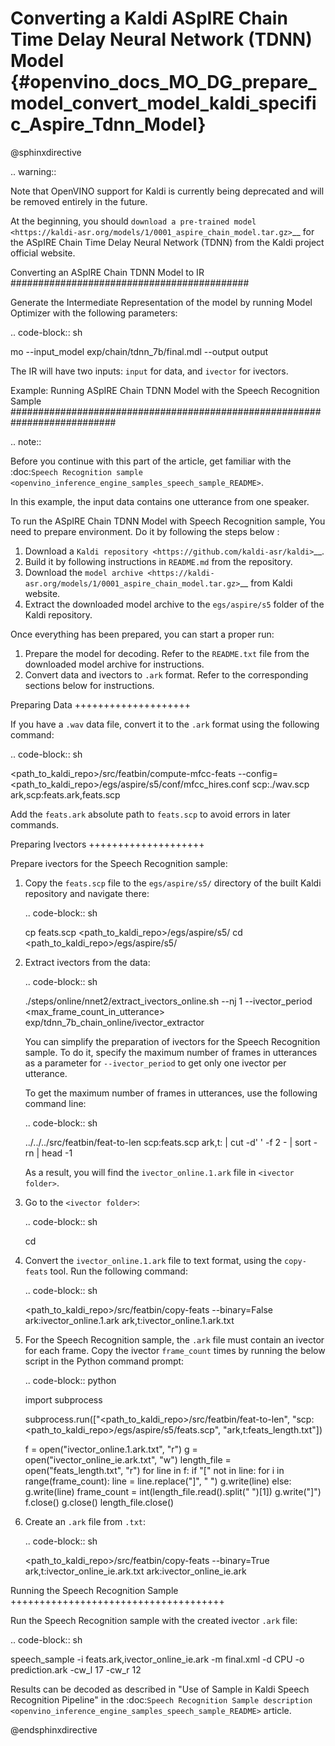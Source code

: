 # Converting a Kaldi ASpIRE Chain Time Delay Neural Network (TDNN) Model {#openvino_docs_MO_DG_prepare_model_convert_model_kaldi_specific_Aspire_Tdnn_Model}

@sphinxdirective

.. warning::

   Note that OpenVINO support for Kaldi is currently being deprecated and will be removed entirely in the future.


At the beginning, you should `download a pre-trained model <https://kaldi-asr.org/models/1/0001_aspire_chain_model.tar.gz>`__
for the ASpIRE Chain Time Delay Neural Network (TDNN) from the Kaldi project official website.

Converting an ASpIRE Chain TDNN Model to IR
###########################################

Generate the Intermediate Representation of the model by running Model Optimizer with the following parameters:

.. code-block:: sh

   mo --input_model exp/chain/tdnn_7b/final.mdl --output output


The IR will have two inputs: ``input`` for data, and ``ivector`` for ivectors.

Example: Running ASpIRE Chain TDNN Model with the Speech Recognition Sample
###########################################################################

.. note::

   Before you continue with this part of the article, get familiar with the
   :doc:`Speech Recognition sample <openvino_inference_engine_samples_speech_sample_README>`.

In this example, the input data contains one utterance from one speaker.

To run the ASpIRE Chain TDNN Model with Speech Recognition sample, You need to prepare environment. Do it by following the steps below :

1. Download a `Kaldi repository <https://github.com/kaldi-asr/kaldi>`__.
2. Build it by following instructions in ``README.md`` from the repository.
3. Download the `model archive <https://kaldi-asr.org/models/1/0001_aspire_chain_model.tar.gz>`__ from Kaldi website.
4. Extract the downloaded model archive to the ``egs/aspire/s5`` folder of the Kaldi repository.

Once everything has been prepared, you can start a proper run:

1. Prepare the model for decoding. Refer to the ``README.txt`` file from the downloaded model archive for instructions.
2. Convert data and ivectors to ``.ark`` format. Refer to the corresponding sections below for instructions.

Preparing Data
++++++++++++++++++++

If you have a ``.wav`` data file, convert it to the ``.ark`` format using the following command:

.. code-block:: sh

   <path_to_kaldi_repo>/src/featbin/compute-mfcc-feats --config=<path_to_kaldi_repo>/egs/aspire/s5/conf/mfcc_hires.conf scp:./wav.scp ark,scp:feats.ark,feats.scp


Add the ``feats.ark`` absolute path to ``feats.scp`` to avoid errors in later commands.

Preparing Ivectors
++++++++++++++++++++

Prepare ivectors for the Speech Recognition sample:

1. Copy the ``feats.scp`` file to the ``egs/aspire/s5/`` directory of the built Kaldi repository and navigate there:

   .. code-block:: sh

      cp feats.scp <path_to_kaldi_repo>/egs/aspire/s5/
      cd <path_to_kaldi_repo>/egs/aspire/s5/


2. Extract ivectors from the data:

   .. code-block:: sh

      ./steps/online/nnet2/extract_ivectors_online.sh --nj 1 --ivector_period <max_frame_count_in_utterance> <data folder> exp/tdnn_7b_chain_online/ivector_extractor <ivector    folder>


   You can simplify the preparation of ivectors for the Speech Recognition sample. To do it, specify the maximum number of frames in utterances as a parameter for    ``--ivector_period`` to get only one ivector per utterance.

   To get the maximum number of frames in utterances, use the following command line:

   .. code-block:: sh

      ../../../src/featbin/feat-to-len scp:feats.scp ark,t: | cut -d' ' -f 2 - | sort -rn | head -1


   As a result, you will find the ``ivector_online.1.ark`` file in ``<ivector folder>``.

3. Go to the ``<ivector folder>``:

   .. code-block:: sh

      cd <ivector folder>


4. Convert the ``ivector_online.1.ark`` file to text format, using the ``copy-feats`` tool. Run the following command:

   .. code-block:: sh

      <path_to_kaldi_repo>/src/featbin/copy-feats --binary=False ark:ivector_online.1.ark ark,t:ivector_online.1.ark.txt


5. For the Speech Recognition sample, the ``.ark`` file must contain an ivector for each frame. Copy the ivector ``frame_count`` times by running the below script in the Python command prompt:

   .. code-block:: python

      import subprocess

      subprocess.run(["<path_to_kaldi_repo>/src/featbin/feat-to-len", "scp:<path_to_kaldi_repo>/egs/aspire/s5/feats.scp", "ark,t:feats_length.txt"])

      f = open("ivector_online.1.ark.txt", "r")
      g = open("ivector_online_ie.ark.txt", "w")
      length_file = open("feats_length.txt", "r")
      for line in f:
          if "[" not in line:
              for i in range(frame_count):
                  line = line.replace("]", " ")
                  g.write(line)
          else:
              g.write(line)
              frame_count = int(length_file.read().split(" ")[1])
      g.write("]")
      f.close()
      g.close()
      length_file.close()


6. Create an ``.ark`` file from ``.txt``:

   .. code-block:: sh

      <path_to_kaldi_repo>/src/featbin/copy-feats --binary=True ark,t:ivector_online_ie.ark.txt ark:ivector_online_ie.ark


Running the Speech Recognition Sample
+++++++++++++++++++++++++++++++++++++

Run the Speech Recognition sample with the created ivector ``.ark`` file:

.. code-block:: sh

   speech_sample -i feats.ark,ivector_online_ie.ark -m final.xml -d CPU -o prediction.ark -cw_l 17 -cw_r 12


Results can be decoded as described in "Use of Sample in Kaldi Speech Recognition Pipeline"
in the :doc:`Speech Recognition Sample description <openvino_inference_engine_samples_speech_sample_README>` article.

@endsphinxdirective
